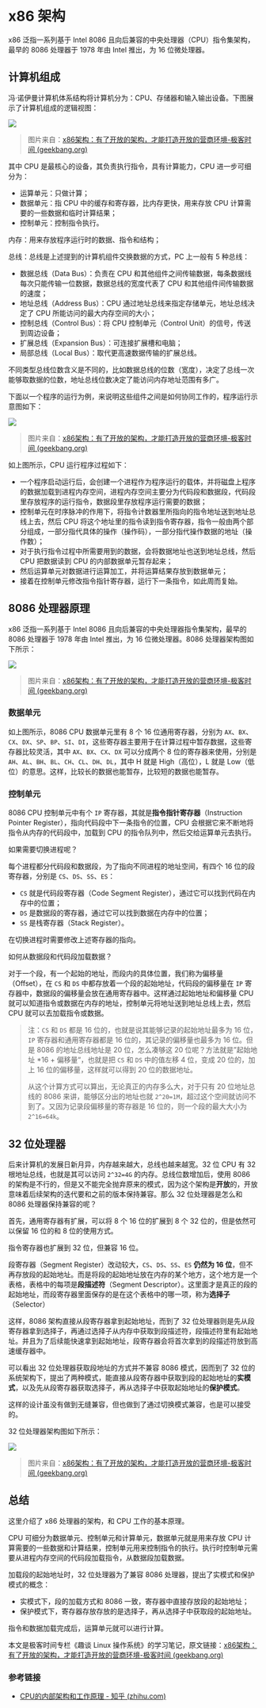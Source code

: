 # x86 架构

x86 泛指一系列基于 Intel 8086 且向后兼容的中央处理器（CPU）指令集架构，最早的 8086 处理器于 1978 年由 Intel 推出，为 16 位微处理器。

## 计算机组成

冯·诺伊曼计算机体系结构将计算机分为：CPU、存储器和输入输出设备。下图展示了计算机组成的逻辑视图：

![](../images/2.1-1-计算机组成逻辑视图.png)

> 图片来自：[x86架构：有了开放的架构，才能打造开放的营商环境-极客时间 (geekbang.org)](https://time.geekbang.org/column/article/89417)

其中 CPU 是最核心的设备，其负责执行指令，具有计算能力，CPU 进一步可细分为：

- 运算单元：只做计算；
- 数据单元：指 CPU 中的缓存和寄存器，比内存更快，用来存放 CPU 计算需要的一些数据和临时计算结果；
- 控制单元：控制指令执行。

内存：用来存放程序运行时的数据、指令和结构；

总线：总线是上述提到的计算机组件交换数据的方式，PC 上一般有 5 种总线：

- 数据总线（Data Bus）：负责在 CPU 和其他组件之间传输数据，每条数据线每次只能传输一位数据，数据总线的宽度代表了 CPU 和其他组件间传输数据的速度；
- 地址总线（Address Bus）：CPU 通过地址总线来指定存储单元，地址总线决定了 CPU 所能访问的最大内存空间的大小；
- 控制总线（Control Bus）：将 CPU 控制单元（Control Unit）的信号，传送到周边设备；
- 扩展总线（Expansion Bus）：可连接扩展槽和电脑；
- 局部总线（Local Bus）：取代更高速数据传输的扩展总线。

不同类型总线位数含义是不同的，比如数据总线的位数（宽度），决定了总线一次能够取数据的位数，地址总线位数决定了能访问内存地址范围有多广。

下面以一个程序的运行为例，来说明这些组件之间是如何协同工作的，程序运行示意图如下：

![](../images/2.1-2-程序运行示意图.png)

> 图片来自：[x86架构：有了开放的架构，才能打造开放的营商环境-极客时间 (geekbang.org)](https://time.geekbang.org/column/article/89417)

如上图所示，CPU 运行程序过程如下：

- 一个程序启动运行后，会创建一个进程作为程序运行的载体，并将磁盘上程序的数据加载到进程内存空间，进程内存空间主要分为代码段和数据段，代码段里存放程序的运行指令，数据段里存放程序运行需要的数据；
- 控制单元在时序脉冲的作用下，将指令计数器里所指向的指令地址送到地址总线上去，然后 CPU 将这个地址里的指令读到指令寄存器，指令一般由两个部分组成，一部分指代具体的操作（操作码），一部分指代操作数据的地址（操作数）；
- 对于执行指令过程中所需要用到的数据，会将数据地址也送到地址总线，然后 CPU 把数据读到 CPU 的内部数据单元暂存起来；
- 然后运算单元对数据进行运算加工，并将运算结果存放到数据单元；
- 接着在控制单元修改指令指针寄存器，运行下一条指令，如此周而复始。

## 8086 处理器原理

x86 泛指一系列基于 Intel 8086 且向后兼容的中央处理器指令集架构，最早的 8086 处理器于 1978 年由 Intel 推出，为 16 位微处理器。8086 处理器架构图如下所示：

![](../images/2.1-3-8086处理器架构图.png)

> 图片来自：[x86架构：有了开放的架构，才能打造开放的营商环境-极客时间 (geekbang.org)](https://time.geekbang.org/column/article/89417)

### 数据单元

如上图所示，8086 CPU 数据单元里有 8 个 16 位通用寄存器，分别为 `AX`、`BX`、`CX`、`DX`、`SP`、`BP`、`SI`、`DI`，这些寄存器主要用于在计算过程中暂存数据，这些寄存器比较灵活，其中 `AX`、`BX`、`CX`、`DX` 可以分成两个 8 位的寄存器来使用，分别是 `AH`、`AL`、`BH`、`BL`、`CH`、`CL`、`DH`、`DL`，其中 H 就是 High（高位），L 就是 Low（低位）的意思。这样，比较长的数据也能暂存，比较短的数据也能暂存。

### 控制单元

8086 CPU 控制单元中有个 `IP` 寄存器，其就是**指令指针寄存器**（Instruction Pointer Register），指向代码段中下一条指令的位置，CPU 会根据它来不断地将指令从内存的代码段中，加载到 CPU 的指令队列中，然后交给运算单元去执行。

如果需要切换进程呢？

每个进程都分代码段和数据段，为了指向不同进程的地址空间，有四个 16 位的段寄存器，分别是 `CS`、`DS`、`SS`、`ES`：

- `CS` 就是代码段寄存器（Code Segment Register），通过它可以找到代码在内存中的位置；
- `DS` 是数据段的寄存器，通过它可以找到数据在内存中的位置；
- `SS` 是栈寄存器（Stack Register）。

在切换进程时需要修改上述寄存器的指向。



如何从数据段和代码段加载数据？

对于一个段，有一个起始的地址，而段内的具体位置，我们称为偏移量（Offset），在 `CS` 和 `DS` 中都存放着一个段的起始地址，代码段的偏移量在 `IP` 寄存器中，数据段的偏移量会放在通用寄存器中。这样通过起始地址和偏移量 CPU 就可以知道指令或数据在内存的地址，控制单元将地址送到地址总线上去，然后 CPU 就可以去加载指令或数据。

> 注：`CS` 和 `DS` 都是 16 位的，也就是说其能够记录的起始地址最多为 16 位，`IP` 寄存器和通用寄存器都是 16 位的，其记录的偏移量也最多为 16 位。但是 8086 的地址总线地址是 20 位，怎么凑够这 20 位呢？方法就是”起始地址 *16 + 偏移量“，也就是把 `CS` 和 `DS` 中的值左移 4 位，变成 20 位的，加上 16 位的偏移量，这样就可以得到 20 位的数据地址。
>
> 从这个计算方式可以算出，无论真正的内存多么大，对于只有 20 位地址总线的 8086 来讲，能够区分出的地址也就 `2^20=1M`，超过这个空间就访问不到了。又因为记录段偏移量的寄存器是 16 位的，则一个段的最大大小为 `2^16=64k`。

## 32 位处理器

后来计算机的发展日新月异，内存越来越大，总线也越来越宽。32 位 CPU 有 32 根地址总线，也就是其可以访问 `2^32=4G` 的内存。总线位数增加后，使用 8086 的架构是不行的，但是又不能完全抛弃原来的模式，因为这个架构是**开放**的，开放意味着后续架构的迭代要和之前的版本保持兼容。那么 32 位处理器是怎么和 8086 处理器保持兼容的呢？

首先，通用寄存器有扩展，可以将 8 个 16 位的扩展到 8 个 32 位的，但是依然可以保留 16 位的和 8 位的使用方式。

指令寄存器也扩展到 32 位，但兼容 16 位。

段寄存器（Segment Register）改动较大，`CS`、`DS`、`SS`、`ES` **仍然为 16 位**，但不再存放段的起始地址。而是将段的起始地址放在内存的某个地方，这个地方是一个表格，表格中的每项是**段描述符**（Segment Descriptor）。这里面才是真正的段的起始地址，而段寄存器里面保存的是在这个表格中的哪一项，称为**选择子**（Selector）

这样，8086 架构直接从段寄存器拿到起始地址，而到了 32 位处理器则是先从段寄存器拿到选择子，再通过选择子从内存中获取到段描述符，段描述符里有起始地址。并且为了后续能快速拿到起始地址，段寄存器会将首次拿到的段描述符放到高速缓存器中。

可以看出 32 位处理器获取段地址的方式并不兼容 8086 模式，因而到了 32 位的系统架构下，提出了两种模式，能直接从段寄存器中获取到段的起始地址的**实模式**，以及先从段寄存器获取选择子，再从选择子中获取起始地址的**保护模式**。

这样的设计虽没有做到无缝兼容，但也做到了通过切换模式兼容，也是可以接受的。

32 位处理器架构图如下所示：

![](../images/2.1-4-32位处理器架构图.png)

> 图片来自：[x86架构：有了开放的架构，才能打造开放的营商环境-极客时间 (geekbang.org)](https://time.geekbang.org/column/article/89417)

## 总结

这里介绍了 x86 处理器的架构，和 CPU 工作的基本原理。

CPU 可细分为数据单元、控制单元和计算单元，数据单元就是用来存放 CPU 计算需要的一些数据和计算结果，控制单元用来控制指令的执行。执行时控制单元需要从进程内存空间的代码段加载指令，从数据段加载数据。

加载段的起始地址时，32 位处理器为了兼容 8086 处理器，提出了实模式和保护模式的概念：

- 实模式下，段的加载方式和 8086 一致，寄存器中直接存放段的起始地址；
- 保护模式下，寄存器存放存放的是选择子，再从选择子中获取段的起始地址。

指令和数据加载完成后，运算单元就可以进行计算。

本文是极客时间专栏《趣谈 Linux 操作系统》的学习笔记，原文链接：[x86架构：有了开放的架构，才能打造开放的营商环境-极客时间 (geekbang.org)](https://time.geekbang.org/column/article/89417)

### 参考链接

- [CPU的内部架构和工作原理 - 知乎 (zhihu.com)](https://zhuanlan.zhihu.com/p/70281565)